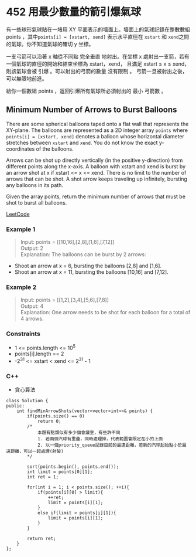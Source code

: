 # 452 用最少數量的箭引爆氣球

有一些球形氣球貼在一堵用 XY 平面表示的墻面上。墻面上的氣球記錄在整數數組 points ，其中`points[i] = [xstart, xend]` 表示水平直徑在 `xstart` 和 `xend`之間的氣球。你不知道氣球的確切 y 坐標。

一支弓箭可以沿著 x 軸從不同點 完全垂直 地射出。在坐標 x 處射出一支箭，若有一個氣球的直徑的開始和結束坐標為 xstart，xend， 且滿足  xstart ≤ x ≤ xend，則該氣球會被 引爆 。可以射出的弓箭的數量 沒有限制 。 弓箭一旦被射出之後，可以無限地前進。

給你一個數組 points ，返回引爆所有氣球所必須射出的 最小 弓箭數 。

##  Minimum Number of Arrows to Burst Balloons

There are some spherical balloons taped onto a flat wall that represents the XY-plane. The balloons are represented as a 2D integer array `points` where `points[i] = [xstart, xend]` denotes a balloon whose horizontal diameter stretches between `xstart` and `xend`. You do not know the exact y-coordinates of the balloons.

Arrows can be shot up directly vertically (in the positive y-direction) from different points along the x-axis. A balloon with xstart and xend is burst by an arrow shot at x if xstart <= x <= xend. There is no limit to the number of arrows that can be shot. A shot arrow keeps traveling up infinitely, bursting any balloons in its path.

Given the array points, return the minimum number of arrows that must be shot to burst all balloons.

[LeetCode](https://leetcode.cn/problems/minimum-moves-to-equal-array-elements/)

### Example 1

>Input: points = [[10,16],[2,8],[1,6],[7,12]]  
Output: 2  
Explanation: The balloons can be burst by 2 arrows:  
- Shoot an arrow at x = 6, bursting the balloons [2,8] and [1,6].  
- Shoot an arrow at x = 11, bursting the balloons [10,16] and [7,12].  

### Example 2

> Input: points = [[1,2],[3,4],[5,6],[7,8]]  
Output: 4  
Explanation: One arrow needs to be shot for each balloon for a total of 4 arrows.  


### Constraints

* 1 <= points.length <= 10<sup>5</sup>
* points[i].length == 2
* -2<sup>31</sup> <= xstart < xend <= 2<sup>31</sup> - 1


### C++ 

* 貪心算法

```
class Solution {
public:
    int findMinArrowShots(vector<vector<int>>& points) {
        if(points.size() == 0)
            return 0;
        /*
            本題有點類似有多少個會議室，有些許不同
            1. 若兩個汽球有重疊，同時處理掉，代表範圍會限定在小的上面
            2. 以一個priority_queue記錄目前的最遠距離，若新的汽球起始點小於最遠距離，可以一起處理(射破)
        */

        sort(points.begin(), points.end());
        int limit = points[0][1];
        int ret = 1;

        for(int i = 1; i < points.size(); ++i){
            if(points[i][0] > limit){
                ++ret;
                limit = points[i][1];
            }
            else if(limit > points[i][1]){
                limit = points[i][1];
            }                
        }

        return ret;
    }
};
```
